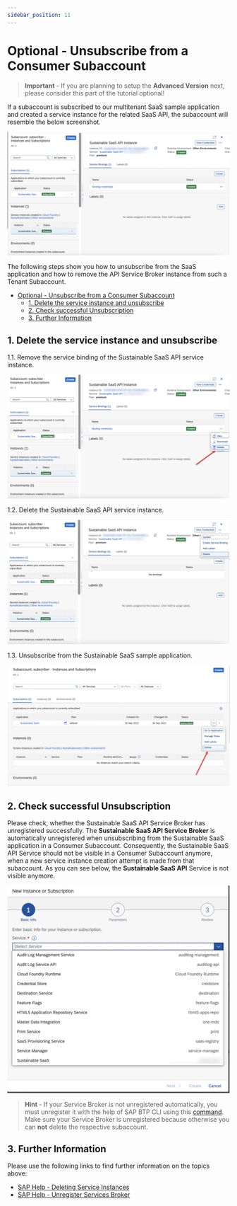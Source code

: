 ```yaml
---
sidebar_position: 11
---
```

# Optional - Unsubscribe from a Consumer Subaccount

> **Important** - If you are planning to setup the **Advanced Version** next, please consider this part of the tutorial optional!

If a subaccount is subscribed to our multitenant SaaS sample application and created a service instance for the related SaaS API, the subaccount will resemble the below screenshot. 

 ![<img src="./images/customer-subaccount.png" width="500"/>](./images/customer-subaccount.png?raw=true)

The following steps show you how to unsubscribe from the SaaS application and how to remove the API Service Broker instance from such a Tenant Subaccount.

- [Optional - Unsubscribe from a Consumer Subaccount](#optional---unsubscribe-from-a-consumer-subaccount)
  - [1. Delete the service instance and unsubscribe](#1-delete-the-service-instance-and-unsubscribe)
  - [2. Check successful Unsubscription](#2-check-successful-unsubscription)
  - [3. Further Information](#3-further-information)


## 1. Delete the service instance and unsubscribe

1.1. Remove the service binding of the Sustainable SaaS API service instance.

 ![<img src="./images/delete-service-binding.png" width="700"/>](./images/delete-service-binding.png?raw=true)

1.2. Delete the Sustainable SaaS API service instance.

 ![<img src="./images/delete-service-instance.png" width="700"/>](./images/delete-service-instance.png?raw=true)

1.3. Unsubscribe from the Sustainable SaaS sample application.

 ![<img src="./images/unsubscribe.png" width="700"/>](./images/unsubscribe.png?raw=true)


## 2. Check successful Unsubscription

Please check, whether the Sustainable SaaS API Service Broker has unregistered successfully. The **Sustainable SaaS API Service Broker** is automatically unregistered when unsubscribing from the Sustainable SaaS application in a Consumer Subaccount. Consequently, the Sustainable SaaS API Service should not be visible in a Consumer Subaccount anymore, when a new service instance creation attempt is made from that subaccount. As you can see below, the **Sustainable SaaS API** Service is not visible anymore.

 ![<img src="./images/check-broker-unregister.png" width="700"/>](./images/check-broker-unregister.png?raw=true)

> **Hint** - If your Service Broker is not unregistered automatically, you must unregister it with the help of SAP BTP CLI using this [command](https://help.sap.com/docs/BTP/btp-cli/btp-unregister-services-broker.html). Make sure your Service Broker is unregistered because otherwise you can **not** delete the respective subaccount.


## 3. Further Information

Please use the following links to find further information on the topics above:

* [SAP Help - Deleting Service Instances](https://help.sap.com/docs/SERVICEMANAGEMENT/09cc82baadc542a688176dce601398de/753463e1542f445895b420cd7957811c.html?&locale=en-US)
* [SAP Help - Unregister Services Broker](https://help.sap.com/docs/BTP/btp-cli/btp-unregister-services-broker.html)